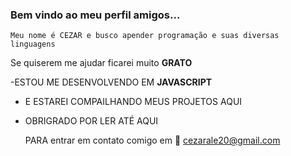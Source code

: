 ### Bem vindo ao meu perfil amigos...

`Meu nome é CEZAR e busco apender programação e suas diversas linguagens`

Se quiserem me ajudar ficarei muito **GRATO**

-ESTOU ME DESENVOLVENDO EM **JAVASCRIPT**
- E ESTAREI COMPAILHANDO MEUS PROJETOS AQUI
- OBRIGRADO POR LER ATÉ AQUI

  PARA entrar em contato comigo em 📧
  cezarale20@gmail.com
